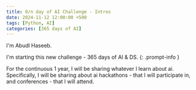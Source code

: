 ```yaml
---
title: 0/n day of AI Challenge - Intros
date: 2024-11-12 12:00:00 +500
tags: [Python, AI]
categories: [365 days of AI]
---
```


I'm Abudl Haseeb.

I'm starting this new challenge - 365 days of AI & DS.
{: .prompt-info }

For the continuous 1 year, I will be sharing whatever I learn about ai. Specifically, I will be sharing about ai hackathons - that I will participate in, and conferences - that I will attend.
